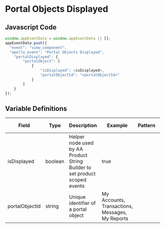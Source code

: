 # Portal Objects Displayed

### 

## Javascript Code
```js
window.appEventData = window.appEventData || [];
appEventData.push({
  "event": "view_component",
  "apollo_event": "Portal Objects Displayed",
    "portalDisplayed": {
        "portalObject": [
            {
                "isDisplayed": <isDisplayed>,
                "portalObjectId": "<portalObjectId>"
            }
        ]
    }
});
```

## Variable Definitions

|Field|Type|Description|Example|Pattern|Min Length|Max Length|Minimum|Maximum|Multiple Of|
| --- | --- | --- | --- | --- | --- | --- | --- | --- | --- |
|isDisplayed|boolean|Helper node used by AA Product String Builder to set product scoped events|true|||||||
|portalObjectId|string|Unique identifier of a portal object|My Accounts, Transactions, Messages, My Reports|||||||




